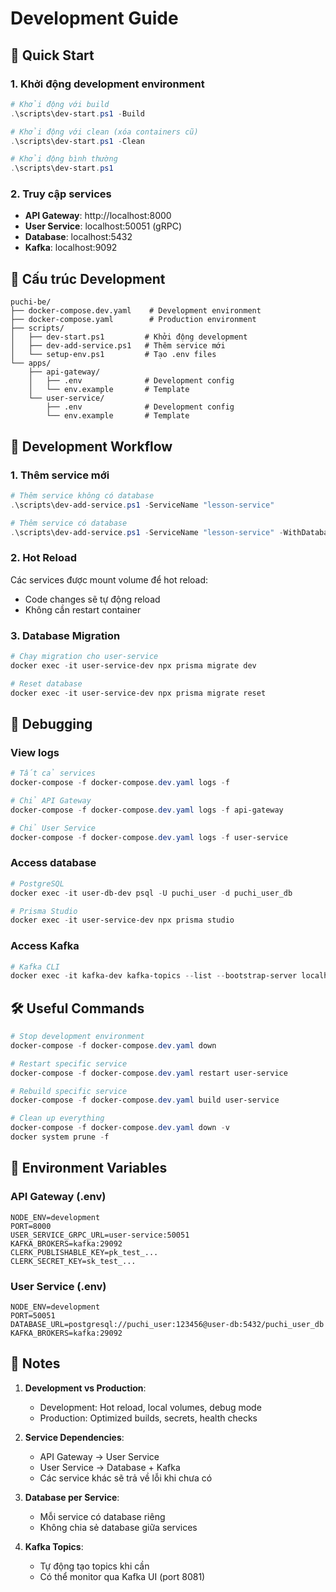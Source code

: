 # Development Guide

## 🚀 Quick Start

### 1. Khởi động development environment

```powershell
# Khởi động với build
.\scripts\dev-start.ps1 -Build

# Khởi động với clean (xóa containers cũ)
.\scripts\dev-start.ps1 -Clean

# Khởi động bình thường
.\scripts\dev-start.ps1
```

### 2. Truy cập services

- **API Gateway**: http://localhost:8000
- **User Service**: localhost:50051 (gRPC)
- **Database**: localhost:5432
- **Kafka**: localhost:9092

## 📁 Cấu trúc Development

```
puchi-be/
├── docker-compose.dev.yaml    # Development environment
├── docker-compose.yaml        # Production environment
├── scripts/
│   ├── dev-start.ps1         # Khởi động development
│   ├── dev-add-service.ps1   # Thêm service mới
│   └── setup-env.ps1         # Tạo .env files
└── apps/
    ├── api-gateway/
    │   ├── .env              # Development config
    │   └── env.example       # Template
    └── user-service/
        ├── .env              # Development config
        └── env.example       # Template
```

## 🔧 Development Workflow

### 1. Thêm service mới

```powershell
# Thêm service không có database
.\scripts\dev-add-service.ps1 -ServiceName "lesson-service"

# Thêm service có database
.\scripts\dev-add-service.ps1 -ServiceName "lesson-service" -WithDatabase
```

### 2. Hot Reload

Các services được mount volume để hot reload:

- Code changes sẽ tự động reload
- Không cần restart container

### 3. Database Migration

```powershell
# Chạy migration cho user-service
docker exec -it user-service-dev npx prisma migrate dev

# Reset database
docker exec -it user-service-dev npx prisma migrate reset
```

## 🐛 Debugging

### View logs

```powershell
# Tất cả services
docker-compose -f docker-compose.dev.yaml logs -f

# Chỉ API Gateway
docker-compose -f docker-compose.dev.yaml logs -f api-gateway

# Chỉ User Service
docker-compose -f docker-compose.dev.yaml logs -f user-service
```

### Access database

```powershell
# PostgreSQL
docker exec -it user-db-dev psql -U puchi_user -d puchi_user_db

# Prisma Studio
docker exec -it user-service-dev npx prisma studio
```

### Access Kafka

```powershell
# Kafka CLI
docker exec -it kafka-dev kafka-topics --list --bootstrap-server localhost:9092
```

## 🛠️ Useful Commands

```powershell
# Stop development environment
docker-compose -f docker-compose.dev.yaml down

# Restart specific service
docker-compose -f docker-compose.dev.yaml restart user-service

# Rebuild specific service
docker-compose -f docker-compose.dev.yaml build user-service

# Clean up everything
docker-compose -f docker-compose.dev.yaml down -v
docker system prune -f
```

## 🔐 Environment Variables

### API Gateway (.env)

```env
NODE_ENV=development
PORT=8000
USER_SERVICE_GRPC_URL=user-service:50051
KAFKA_BROKERS=kafka:29092
CLERK_PUBLISHABLE_KEY=pk_test_...
CLERK_SECRET_KEY=sk_test_...
```

### User Service (.env)

```env
NODE_ENV=development
PORT=50051
DATABASE_URL=postgresql://puchi_user:123456@user-db:5432/puchi_user_db
KAFKA_BROKERS=kafka:29092
```

## 📝 Notes

1. **Development vs Production**:
   - Development: Hot reload, local volumes, debug mode
   - Production: Optimized builds, secrets, health checks

2. **Service Dependencies**:
   - API Gateway → User Service
   - User Service → Database + Kafka
   - Các service khác sẽ trả về lỗi khi chưa có

3. **Database per Service**:
   - Mỗi service có database riêng
   - Không chia sẻ database giữa services

4. **Kafka Topics**:
   - Tự động tạo topics khi cần
   - Có thể monitor qua Kafka UI (port 8081)
